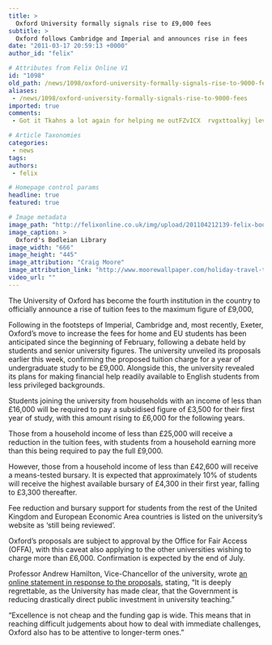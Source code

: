 ```yaml
---
title: >
  Oxford University formally signals rise to £9,000 fees
subtitle: >
  Oxford follows Cambridge and Imperial and announces rise in fees
date: "2011-03-17 20:59:13 +0000"
author_id: "felix"

# Attributes from Felix Online V1
id: "1098"
old_path: /news/1098/oxford-university-formally-signals-rise-to-9000-fees
aliases:
 - /news/1098/oxford-university-formally-signals-rise-to-9000-fees
imported: true
comments:
 - Got it Tkahns a lot again for helping me outFZvICX  rvgxttoalkyj levitra P order prednisone

# Article Taxonomies
categories:
 - news
tags:
authors:
 - felix

# Homepage control params
headline: true
featured: true

# Image metadata
image_path: "http://felixonline.co.uk/img/upload/201104212139-felix-bodleian-library---radcliffe-camera---oxford-university---oxford-weekend-city-break-travel-guide.jpeg"
image_caption: >
  Oxford's Bodleian Library
image_width: "666"
image_height: "445"
image_attribution: "Craig Moore"
image_attribution_link: "http://www.moorewallpaper.com/holiday-travel-tips-Oxford-University-city-break.htm"
video_url: ""
---
```


The University of Oxford has become the fourth institution in the country to officially announce a rise of tuition fees to the maximum figure of £9,000,

Following in the footsteps of Imperial, Cambridge and, most recently, Exeter, Oxford’s move to increase the fees for home and EU students has been anticipated since the beginning of February, following a debate held by students and senior university figures. The university unveiled its proposals earlier this week, confirming the proposed tuition charge for a year of undergraduate study to be £9,000. Alongside this, the university revealed its plans for making financial help readily available to English students from less privileged backgrounds.

Students joining the university from households with an income of less than £16,000 will be required to pay a subsidised figure of £3,500 for their first year of study, with this amount rising to £6,000 for the following years.

Those from a household income of less than £25,000 will receive a reduction in the tuition fees, with students from a household earning more than this being required to pay the full £9,000.

However, those from a household income of less than £42,600 will receive a means-tested bursary. It is expected that approximately 10% of students will receive the highest available bursary of £4,300 in their first year, falling to £3,300 thereafter.

Fee reduction and bursary support for students from the rest of the United Kingdom and European Economic Area countries is listed on the university’s website as ‘still being reviewed’.

Oxford’s proposals are subject to approval by the Office for Fair Access (OFFA), with this caveat also applying to the other universities wishing to charge more than £6,000. Confirmation is expected by the end of July.

Professor Andrew Hamilton, Vice-Chancellor of the university, wrote [an online statement in response to the proposals](http://www.admin.ox.ac.uk/vc/news/studentfunding/), stating, “It is deeply regrettable, as the University has made clear, that the Government is reducing drastically direct public investment in university teaching.”

“Excellence is not cheap and the funding gap is wide. This means that in reaching difficult judgements about how to deal with immediate challenges, Oxford also has to be attentive to longer-term ones.”
